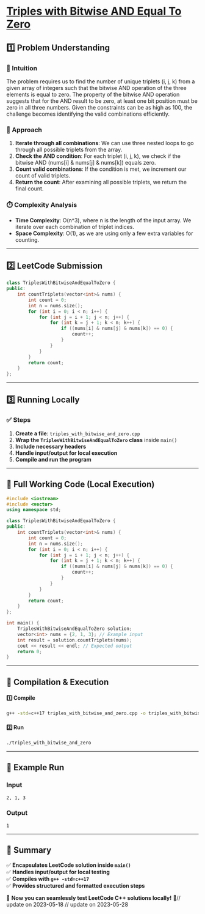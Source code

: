 # **[Triples with Bitwise AND Equal To Zero](https://leetcode.com/problems/triples-with-bitwise-and-equal-to-zero/)**  

## **1️⃣ Problem Understanding**  
### **📌 Intuition**  
The problem requires us to find the number of unique triplets (i, j, k) from a given array of integers such that the bitwise AND operation of the three elements is equal to zero. The property of the bitwise AND operation suggests that for the AND result to be zero, at least one bit position must be zero in all three numbers. Given the constraints can be as high as 100, the challenge becomes identifying the valid combinations efficiently.

### **🚀 Approach**  
1. **Iterate through all combinations**: We can use three nested loops to go through all possible triplets from the array.  
2. **Check the AND condition**: For each triplet (i, j, k), we check if the bitwise AND (nums[i] & nums[j] & nums[k]) equals zero.  
3. **Count valid combinations**: If the condition is met, we increment our count of valid triplets.  
4. **Return the count**: After examining all possible triplets, we return the final count.  

### **⏱️ Complexity Analysis**  
- **Time Complexity**: O(n^3), where n is the length of the input array. We iterate over each combination of triplet indices.
- **Space Complexity**: O(1), as we are using only a few extra variables for counting.

---  

## **2️⃣ LeetCode Submission**  
```cpp
class TriplesWithBitwiseAndEqualToZero {
public:
    int countTriplets(vector<int>& nums) {
        int count = 0;
        int n = nums.size();
        for (int i = 0; i < n; i++) {
            for (int j = i + 1; j < n; j++) {
                for (int k = j + 1; k < n; k++) {
                    if ((nums[i] & nums[j] & nums[k]) == 0) {
                        count++;
                    }
                }
            }
        }
        return count;
    }
};
```  

---  

## **3️⃣ Running Locally**  
### **✅ Steps**  
1. **Create a file**: `triples_with_bitwise_and_zero.cpp`  
2. **Wrap the `TriplesWithBitwiseAndEqualToZero` class** inside `main()`  
3. **Include necessary headers**  
4. **Handle input/output for local execution**  
5. **Compile and run the program**  

---  

## **📝 Full Working Code (Local Execution)**  
```cpp
#include <iostream>
#include <vector>
using namespace std;

class TriplesWithBitwiseAndEqualToZero {
public:
    int countTriplets(vector<int>& nums) {
        int count = 0;
        int n = nums.size();
        for (int i = 0; i < n; i++) {
            for (int j = i + 1; j < n; j++) {
                for (int k = j + 1; k < n; k++) {
                    if ((nums[i] & nums[j] & nums[k]) == 0) {
                        count++;
                    }
                }
            }
        }
        return count;
    }
};

int main() {
    TriplesWithBitwiseAndEqualToZero solution;
    vector<int> nums = {2, 1, 3}; // Example input
    int result = solution.countTriplets(nums);
    cout << result << endl; // Expected output
    return 0;
}
```  

---  

## **🔧 Compilation & Execution**  
#### **1️⃣ Compile**  
```bash
g++ -std=c++17 triples_with_bitwise_and_zero.cpp -o triples_with_bitwise_and_zero
```  

#### **2️⃣ Run**  
```bash
./triples_with_bitwise_and_zero
```  

---  

## **🎯 Example Run**  
### **Input**  
```
2, 1, 3
```  
### **Output**  
```
1
```  

---  

## **📌 Summary**  
✅ **Encapsulates LeetCode solution inside `main()`**  
✅ **Handles input/output for local testing**  
✅ **Compiles with `g++ -std=c++17`**  
✅ **Provides structured and formatted execution steps**  

🚀 **Now you can seamlessly test LeetCode C++ solutions locally!** 🚀// update on 2023-05-18
// update on 2023-05-28
